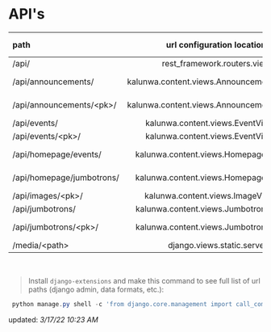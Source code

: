 # API's
path | url configuration location | short description| extra des|
|:---|:--------------------------:|:-----------:|--------------:|
|/api/ |  rest_framework.routers.view|    api-root|
|/api/announcements/| kalunwa.content.views.AnnouncementViewSet| announcement-list
/api/announcements/\<pk>/| kalunwa.content.views.AnnouncementViewSet       |announcement-detail
/api/events/ |kalunwa.content.views.EventViewSet |     event-list|
/api/events/\<pk>/|       kalunwa.content.views.EventViewSet |     event-detail
/api/homepage/events/|   kalunwa.content.views.HomepageViewSet|   homepage-events
/api/homepage/jumbotrons/|       kalunwa.content.views.HomepageViewSet   |homepage-jumbotrons
/api/images/\<pk>/|kalunwa.content.views.ImageViewSet| image-detail|
/api/jumbotrons/ |kalunwa.content.views.JumbotronViewSet|  jumbotron-list
/api/jumbotrons/\<pk>/|   kalunwa.content.views.JumbotronViewSet|  jumbotron-detail
/media/\<path>|   django.views.static.serve

<br>

> Install `django-extensions` and make this command to see full list of url paths (django admin, data formats, etc.):

```powershell
 python manage.py shell -c 'from django.core.management import call_command; from django_extensions.management.commands.show_urls import Command; call_command(Command())'
 ```

updated: *3/17/22 10:23 AM*